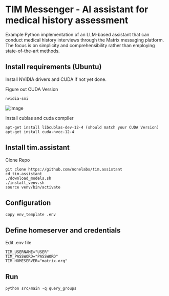 # TIM Messenger - AI assistant for medical history assessment

Example Python implementation of an LLM-based assistant that can conduct medical history interviews through the Matrix messaging platform. 
The focus is on simplicity and comprehensibility rather than employing state-of-the-art methods. 

## Install requirements (Ubuntu)
Install NVIDIA drivers and CUDA if not yet done.

Figure out CUDA Version
```
nvidia-smi
```
![image](https://github.com/user-attachments/assets/07d4a27a-da4f-473d-82b2-e69b0e86fb41)

Install cublas and cuda compiler
```
apt-get install libcublas-dev-12-4 (should match your CUDA Version)
apt-get install cuda-nvcc-12-4
```
## Install tim.assistant
Clone Repo
```
git clone https://github.com/nonelabs/tim.assistant
cd tim.assistant
./download_models.sh
./install_venv.sh
source venv/bin/activate
```
## Configuration
```
copy env_template .env
```
## Define homeserver and credentials

Edit .env file

```
TIM_USERNAME="USER"
TIM_PASSWORD="PASSWORD"
TIM_HOMESERVER="matrix.org"
```
## Run
```
python src/main -q query_groups
```
